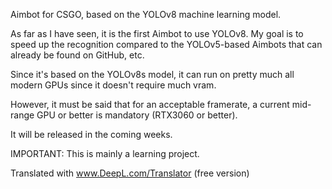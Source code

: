 Aimbot for CSGO, based on the YOLOv8 machine learning model.

As far as I have seen, it is the first Aimbot to use YOLOv8. My goal is to speed up the recognition compared to the YOLOv5-based Aimbots that can already be found on GitHub, etc.

Since it's based on the YOLOv8s model, it can run on pretty much all modern GPUs since it doesn't require much vram. 

However, it must be said that for an acceptable framerate, a current mid-range GPU or better is mandatory (RTX3060 or better).

It will be released in the coming weeks.

IMPORTANT:
This is mainly a learning project. 

Translated with www.DeepL.com/Translator (free version)
